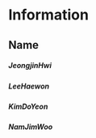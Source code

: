 Information
===========
Name
----
##### JeongjinHwi
##### LeeHaewon
##### KimDoYeon
##### NamJimWoo

